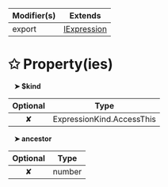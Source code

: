 | Modifier(s)                            | Extends                                    |
|----------------------------------------|--------------------------------------------|
| export | [IExpression](/runtime/interface/ast/iexpression.md) |

# &#10025; Property(ies)

&nbsp;&nbsp; **&#10148; $kind**

| Optional                           | Type                         |
|:----------------------------------:|------------------------------|
| ✘ | ExpressionKind.AccessThis |

&nbsp;&nbsp; **&#10148; ancestor**

| Optional                           | Type                         |
|:----------------------------------:|------------------------------|
| ✘ | number |